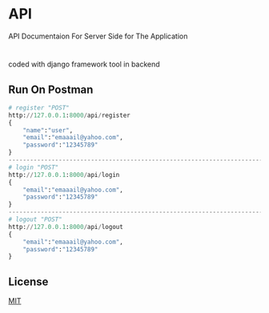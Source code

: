 # API

API Documentaion For Server Side for The Application
#
coded with django framework tool in backend 


## Run On Postman

```python
# register "POST"
http://127.0.0.1:8000/api/register
{
    "name":"user",
    "email":"emaaail@yahoo.com",
    "password":"12345789"
}
--------------------------------------------------------------------------------
# login "POST"
http://127.0.0.1:8000/api/login
{
    "email":"emaaail@yahoo.com",
    "password":"12345789"
}
--------------------------------------------------------------------------------
# logout "POST"
http://127.0.0.1:8000/api/logout
{
    "email":"emaaail@yahoo.com",
    "password":"12345789"
}
```

## License

[MIT](https://choosealicense.com/licenses/mit/)
